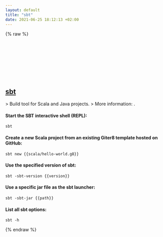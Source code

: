 ```yaml
---
layout: default
title: "sbt"
date: 2021-06-25 18:12:13 +02:00
---
```

{% raw %}
<h2 id="sbt">
  <a href="/en/common/sbt.html">sbt</a> <a href="#sbt"><svg class="icon">
    <use href="/assets/images/unicode_sprite.svg#link" />
  </svg></a>
</h2>
> Build tool for Scala and Java projects.
> More information: <https://www.scala-sbt.org/1.0/docs/>.

#### Start the SBT interactive shell (REPL):
```shell
sbt
```
#### Create a new Scala project from an existing Giter8 template hosted on GitHub:
```shell
sbt new {{scala/hello-world.g8}}
```
#### Use the specified version of sbt:
```shell
sbt -sbt-version {{version}}
```
#### Use a specific jar file as the sbt launcher:
```shell
sbt -sbt-jar {{path}}
```
#### List all sbt options:
```shell
sbt -h
```
{% endraw %}